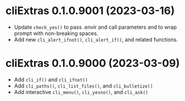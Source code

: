 # cliExtras 0.1.0.9001 (2023-03-16)

* Update `check_yes()` to pass .envir and call parameters and to wrap prompt with non-breaking spaces.
* Add new `cli_alert_ifnot()`, `cli_alert_if()`, and related functions.

# cliExtras 0.1.0.9000 (2023-03-09)

* Add `cli_if()` and `cli_ifnot()`
* Add `cli_paths()`, `cli_list_files()`, and `cli_bulletize()`
* Add interactive `cli_menu()`, `cli_yesno()`, and `cli_ask()`
